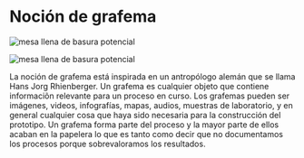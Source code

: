 # Noción de grafema #

![mesa llena de basura potencial](https://github.com/docART/docs/blob/recipe/prototyping/grafemas/grafema.jpeg)

![mesa llena de basura potencial](https://github.com/docART/docs/blob/recipe/prototyping/grafemas/photo5791947176467868410.jpg)

La noción de grafema está inspirada en un antropólogo alemán que se llama Hans Jorg Rhienberger. Un grafema es cualquier objeto que contiene informaciõn relevante para un proceso en curso. Los grafemas pueden ser imágenes, videos, infografías, mapas, audios, muestras de laboratorio, y en general cualquier cosa que haya sido necesaria para la construcción del prototipo. Un grafema forma parte del proceso y la mayor parte de ellos acaban en la papelera lo que es tanto como decir que no documentamos los procesos porque sobrevaloramos los resultados.
